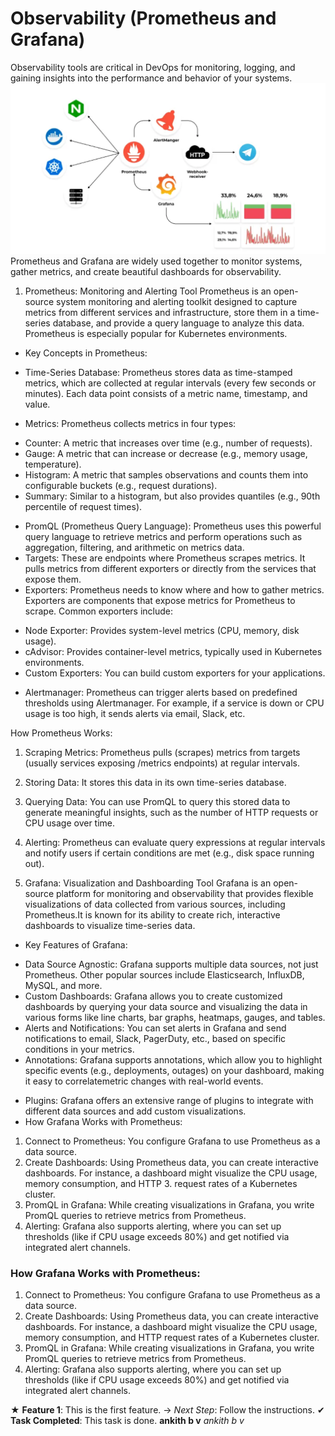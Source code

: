 # Observability  (Prometheus and Grafana)
Observability tools are critical in DevOps for monitoring, logging, and gaining insights into the performance and behavior of your systems.
![Observability](https://github.com/Ankithv007/Kubernetes/blob/main/images/Observability.png)
Prometheus and Grafana are widely used together to monitor systems, gather metrics, and create beautiful dashboards for observability.

1. Prometheus: Monitoring and Alerting Tool
Prometheus is an open-source system monitoring and alerting toolkit designed to capture metrics from different services and infrastructure, store them in a time-series database, and provide a query language to analyze this data. Prometheus is especially popular for Kubernetes environments.

* Key Concepts in Prometheus:
- Time-Series Database: Prometheus stores data as time-stamped metrics, which are collected at regular intervals (every few seconds or minutes). Each data point consists of a metric name, timestamp, and value.

- Metrics: Prometheus collects metrics in four types:
+ Counter: A metric that increases over time (e.g., number of requests).
+ Gauge: A metric that can increase or decrease (e.g., memory usage, temperature).
+ Histogram: A metric that samples observations and counts them into configurable buckets (e.g., request durations).
+ Summary: Similar to a histogram, but also provides quantiles (e.g., 90th percentile of request times).
- PromQL (Prometheus Query Language): Prometheus uses this powerful query language to retrieve metrics and perform operations such as aggregation, filtering, and arithmetic on metrics data.
- Targets: These are endpoints where Prometheus scrapes metrics. It pulls metrics from different exporters or directly from the services that expose them.
- Exporters: Prometheus needs to know where and how to gather metrics. Exporters are components that expose metrics for Prometheus to scrape. Common exporters include:
+ Node Exporter: Provides system-level metrics (CPU, memory, disk usage).
+ cAdvisor: Provides container-level metrics, typically used in Kubernetes environments.
+ Custom Exporters: You can build custom exporters for your applications.
- Alertmanager: Prometheus can trigger alerts based on predefined thresholds using Alertmanager. For example, if a service is down or CPU usage is too high, it sends alerts via email, Slack, etc.

How Prometheus Works:
1. Scraping Metrics: Prometheus pulls (scrapes) metrics from targets (usually services exposing /metrics endpoints) at regular intervals.
2. Storing Data: It stores this data in its own time-series database.
3. Querying Data: You can use PromQL to query this stored data to generate meaningful insights, such as the number of HTTP requests or CPU usage over time.
4. Alerting: Prometheus can evaluate query expressions at regular intervals and notify users if certain conditions are met (e.g., disk space running out).

2. Grafana: Visualization and Dashboarding Tool
Grafana is an open-source platform for monitoring and observability that provides flexible visualizations of data collected from various sources, including Prometheus.It is known for its ability to create rich, interactive dashboards to visualize time-series data.
- Key Features of Grafana:
+ Data Source Agnostic: Grafana supports multiple data sources, not just Prometheus. Other popular sources include Elasticsearch, InfluxDB, MySQL, and more.
+ Custom Dashboards: Grafana allows you to create customized dashboards by querying your data source and visualizing the data in various forms like line charts, bar graphs, heatmaps, gauges, and tables.
+ Alerts and Notifications: You can set alerts in Grafana and send notifications to email, Slack, PagerDuty, etc., based on specific conditions in your metrics.
+ Annotations: Grafana supports annotations, which allow you to highlight specific events (e.g., deployments, outages) on your dashboard, making it easy to correlatemetric changes with real-world events.
- Plugins: Grafana offers an extensive range of plugins to integrate with different data sources and add custom visualizations.
-  How Grafana Works with Prometheus:
1. Connect to Prometheus: You configure Grafana to use Prometheus as a data source.
2. Create Dashboards: Using Prometheus data, you can create interactive dashboards. For instance, a dashboard might visualize the CPU usage, memory consumption, and HTTP 3. request rates of a Kubernetes cluster.
4. PromQL in Grafana: While creating visualizations in Grafana, you write PromQL queries to retrieve metrics from Prometheus.
5. Alerting: Grafana also supports alerting, where you can set up thresholds (like if CPU usage exceeds 80%) and get notified via integrated alert channels.

### How Grafana Works with Prometheus:
1. Connect to Prometheus: You configure Grafana to use Prometheus as a data source.
2. Create Dashboards: Using Prometheus data, you can create interactive dashboards. For instance, a dashboard might visualize the CPU usage, memory consumption, and HTTP request rates of a Kubernetes cluster.
3. PromQL in Grafana: While creating visualizations in Grafana, you write PromQL queries to retrieve metrics from Prometheus.
4. Alerting: Grafana also supports alerting, where you can set up thresholds (like if CPU usage exceeds 80%) and get notified via integrated alert channels.

★ **Feature 1**: This is the first feature.
→ *Next Step*: Follow the instructions.
✔ **Task Completed**: This task is done.
**ankith b v**
*ankith b v*


